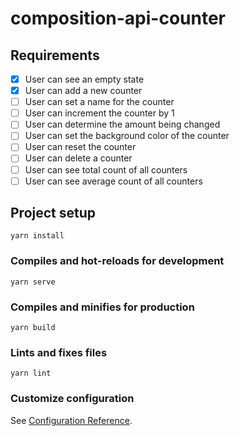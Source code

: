 # composition-api-counter

## Requirements

- [x] User can see an empty state
- [x] User can add a new counter
- [ ] User can set a name for the counter
- [ ] User can increment the counter by 1
- [ ] User can determine the amount being changed
- [ ] User can set the background color of the counter
- [ ] User can reset the counter
- [ ] User can delete a counter
- [ ] User can see total count of all counters
- [ ] User can see average count of all counters

## Project setup

```
yarn install
```

### Compiles and hot-reloads for development

```
yarn serve
```

### Compiles and minifies for production

```
yarn build
```

### Lints and fixes files

```
yarn lint
```

### Customize configuration

See [Configuration Reference](https://cli.vuejs.org/config/).
